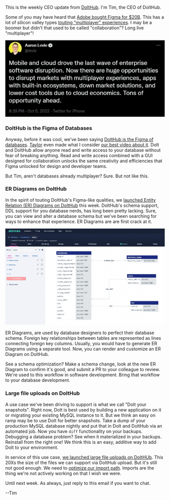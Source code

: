 This is the weekly CEO update from [DoltHub](https://www.dolthub.com/). I'm Tim, the CEO of DoltHub. 

Some of you may have heard that [Adobe bought Figma for $20B](https://www.businesswire.com/news/home/20220915005546/en/). This has a lot of silicon valley types [touting "multiplayer" experiences](https://twitter.com/levie/status/1577866100183748608). I may be a boomer but didn't that used to be called "collaboration"? Long live "multiplayer"!

[![Multiplayer](../images/multiplayer-tweet.png)](https://twitter.com/levie/status/1577866100183748608)

### DoltHub is the Figma of Databases

Anyway, before it was cool, we've been saying [DoltHub is the Figma of databases](https://www.dolthub.com/blog/2021-11-08-figma-of-databases/). [Taylor](https://www.dolthub.com/team#taylor) even made what I consider [our best video about it](https://www.youtube.com/watch?v=GSNtbISLFrM). Dolt and DoltHub allow anyone read and write access to your database without fear of breaking anything. Read and write access combined with a GUI designed for collaboration unlocks the same creativity and efficiencies that Figma unlocked for design and developer teams. 

But Tim, aren't databases already multiplayer? Sure. But not like this.

### ER Diagrams on DoltHub

In the spirit of touting DoltHub's Figma-like qualities, we [launched Entity Relation (ER) Diagrams on DoltHub](https://www.dolthub.com/blog/2022-10-05-er-diagrams-on-dolthub/) this week. DoltHub's schema support, DDL support for you database nerds, has long been pretty lacking. Sure, you can view and alter a database schema but we've been searching for ways to enhance that experience. ER Diagrams are are first crack at it.

[![ER Diagram](../images/erdiagram.png)](https://www.dolthub.com/blog/2022-10-05-er-diagrams-on-dolthub/)

ER Diagrams, are used by database designers to perfect their database schema. Foreign key relationships between tables are represented as lines connecting foreign key columns. Usually, you would have to generate ER Diagrams using a separate tool. Now, you can render and customize an ER Diagram on DoltHub. 

See a schema optimization? Make a schema change, look at the new ER Diagram to confirm it's good, and submit a PR to your colleague to review. We're used to this workflow in software development. Bring that workflow to your database development.

### Large file uploads on DoltHub

A use case we've been driving to support is what we call "Dolt your snapshots". Right now, Dolt is best used by building a new application on it or migrating your existing MySQL instance to it. But we think an easy on ramp may be to use Dolt for better snapshots. Take a dump of your production MySQL database nightly and put that in Dolt and DoltHub via an automated job. Now you have `diff` functionality on your backups. Debugging a database problem? See when it materialized in your backups. Reinstall from the right one! We think this is an easy, additive way to add Dolt to your environment.

In service of this use case, [we launched large file uploads on DoltHUb](https://www.dolthub.com/blog/2022-10-07-dolthub-jobs-and-doltlab-v0.6.0/). This 20Xs the size of the files we can support via DoltHub upload. But it's still not good enough. We need to [optimize our import path](https://github.com/dolthub/dolt/issues/4491). Imports are the thing we're not actively working on that I wish we were. 

Until next week. As always, just reply to this email if you want to chat.

--Tim
